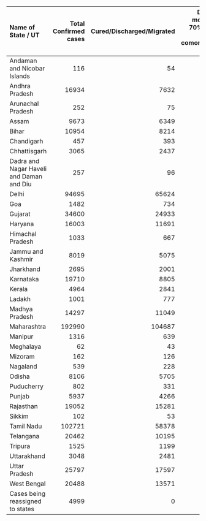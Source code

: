 | Name of State / UT                       |   Total Confirmed cases |   Cured/Discharged/Migrated |   Deaths ( more than 70% cases due to comorbidities ) |
|:-----------------------------------------|------------------------:|----------------------------:|------------------------------------------------------:|
| Andaman and Nicobar Islands              |                     116 |                          54 |                                                     0 |
| Andhra Pradesh                           |                   16934 |                        7632 |                                                   206 |
| Arunachal Pradesh                        |                     252 |                          75 |                                                     1 |
| Assam                                    |                    9673 |                        6349 |                                                    14 |
| Bihar                                    |                   10954 |                        8214 |                                                    80 |
| Chandigarh                               |                     457 |                         393 |                                                     6 |
| Chhattisgarh                             |                    3065 |                        2437 |                                                    14 |
| Dadra and Nagar Haveli and Daman and Diu |                     257 |                          96 |                                                     0 |
| Delhi                                    |                   94695 |                       65624 |                                                  2923 |
| Goa                                      |                    1482 |                         734 |                                                     4 |
| Gujarat                                  |                   34600 |                       24933 |                                                  1904 |
| Haryana                                  |                   16003 |                       11691 |                                                   255 |
| Himachal Pradesh                         |                    1033 |                         667 |                                                    10 |
| Jammu and Kashmir                        |                    8019 |                        5075 |                                                   119 |
| Jharkhand                                |                    2695 |                        2001 |                                                    15 |
| Karnataka                                |                   19710 |                        8805 |                                                   293 |
| Kerala                                   |                    4964 |                        2841 |                                                    25 |
| Ladakh                                   |                    1001 |                         777 |                                                     1 |
| Madhya Pradesh                           |                   14297 |                       11049 |                                                   593 |
| Maharashtra                              |                  192990 |                      104687 |                                                  8376 |
| Manipur                                  |                    1316 |                         639 |                                                     0 |
| Meghalaya                                |                      62 |                          43 |                                                     1 |
| Mizoram                                  |                     162 |                         126 |                                                     0 |
| Nagaland                                 |                     539 |                         228 |                                                     0 |
| Odisha                                   |                    8106 |                        5705 |                                                    29 |
| Puducherry                               |                     802 |                         331 |                                                    12 |
| Punjab                                   |                    5937 |                        4266 |                                                   157 |
| Rajasthan                                |                   19052 |                       15281 |                                                   440 |
| Sikkim                                   |                     102 |                          53 |                                                     0 |
| Tamil Nadu                               |                  102721 |                       58378 |                                                  1385 |
| Telangana                                |                   20462 |                       10195 |                                                   283 |
| Tripura                                  |                    1525 |                        1199 |                                                     1 |
| Uttarakhand                              |                    3048 |                        2481 |                                                    42 |
| Uttar Pradesh                            |                   25797 |                       17597 |                                                   749 |
| West Bengal                              |                   20488 |                       13571 |                                                   717 |
| Cases being reassigned to states         |                    4999 |                           0 |                                                     0 |
